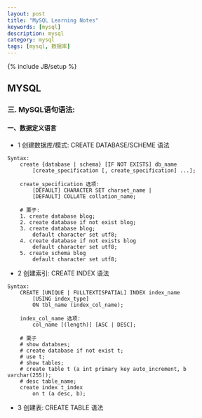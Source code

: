 ```yaml
---
layout: post
title: "MySQL Learning Notes"
keywords: [mysql]
description: mysql
category: mysql
tags: [mysql, 数据库]
---
```

{% include JB/setup %}

## MYSQL

### 三. MySQL语句语法:

#### 一、数据定义语言
* 1 创建数据库/模式: CREATE DATABASE/SCHEME 语法

```
Syntax:
    create {database | schema} [IF NOT EXISTS] db_name
        [create_specification [, create_specification] ...];

    create_specification 选项:
        [DEFAULT] CHARACTER SET charset_name |
        [DEFAULT] COLLATE collation_name;

    # 栗子:
    1. create database blog;
    2. create database if not exist blog;
    3. create database blog;
        default character set utf8;
    4. create database if not exists blog
        default character set utf8;
    5. create schema blog
        default character set utf8;
```

* 2 创建索引: CREATE INDEX 语法

```
Syntax:
    CREATE [UNIQUE | FULLTEXTISPATIAL] INDEX index_name
        [USING index_type]
        ON tbl_name (index_col_name);
    
    index_col_name 选项:
        col_name [(length)] [ASC | DESC];

    # 栗子
    # show databses;
    # create database if not exist t;
    # use t;
    # show tables;
    # create table t (a int primary key auto_increment, b varchar(255));
    # desc table_name;
    create index t_index 
        on t (a desc, b);
```

* 3 创建表: CREATE TABLE 语法
        
```

```
